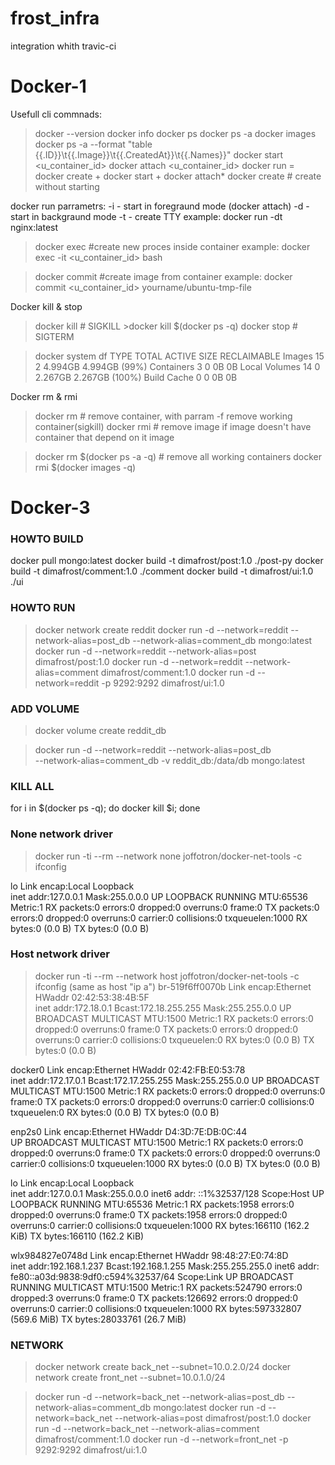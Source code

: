 # frost_infra
integration whith travic-ci

# Docker-1

Usefull cli commnads:

> docker --version
> docker info
>  docker ps
>  docker ps -a
>  docker images
>  docker ps -a --format "table {{.ID}}\t{{.Image}}\t{{.CreatedAt}}\t{{.Names}}"
> docker start <u_container_id>
> docker attach <u_container_id>
docker run = docker create + docker start +
docker attach*
> docker create # create without starting

docker run parrametrs:
-i - start in foregraund mode (docker attach)
-d - start in backgraund mode
-t - create TTY
example: docker run -dt nginx:latest

> docker exec #create new proces inside container
example: docker exec -it <u_container_id> bash

> docker commit #create image from container
example: docker commit <u_container_id> yourname/ubuntu-tmp-file

Docker kill & stop

> docker kill # SIGKILL >docker kill $(docker ps -q)
> docker stop # SIGTERM

> docker system df
TYPE            TOTAL     ACTIVE    SIZE      RECLAIMABLE
Images          15        2         4.994GB   4.994GB (99%)
Containers      3         0         0B        0B
Local Volumes   14        0         2.267GB   2.267GB (100%)
Build Cache     0         0         0B        0B

Docker rm & rmi

> docker rm # remove container, with parram -f remove working container(sigkill)
> docker rmi # remove image if image doesn't have container that depend on it image

> docker rm $(docker ps -a -q) # remove all working containers
> docker rmi $(docker images -q)


# Docker-3

### HOWTO BUILD

docker pull mongo:latest
docker build -t dimafrost/post:1.0 ./post-py
docker build -t dimafrost/comment:1.0 ./comment
docker build -t dimafrost/ui:1.0 ./ui

### HOWTO RUN

> docker network create reddit
> docker run -d --network=reddit --network-alias=post_db --network-alias=comment_db mongo:latest
> docker run -d --network=reddit --network-alias=post dimafrost/post:1.0
> docker run -d --network=reddit --network-alias=comment dimafrost/comment:1.0
> docker run -d --network=reddit -p 9292:9292 dimafrost/ui:1.0

### ADD VOLUME

> docker volume create reddit_db

> docker run -d --network=reddit --network-alias=post_db \
--network-alias=comment_db -v reddit_db:/data/db mongo:latest

### KILL ALL

 for i in $(docker ps -q); do docker kill $i; done


### None network driver
> docker run -ti --rm --network none joffotron/docker-net-tools -c ifconfig

lo        Link encap:Local Loopback  
          inet addr:127.0.0.1  Mask:255.0.0.0
          UP LOOPBACK RUNNING  MTU:65536  Metric:1
          RX packets:0 errors:0 dropped:0 overruns:0 frame:0
          TX packets:0 errors:0 dropped:0 overruns:0 carrier:0
          collisions:0 txqueuelen:1000 
          RX bytes:0 (0.0 B)  TX bytes:0 (0.0 B)
### Host network driver
> docker run -ti --rm --network host joffotron/docker-net-tools -c ifconfig
(same as host "ip a")
br-519f6ff0070b Link encap:Ethernet  HWaddr 02:42:53:38:4B:5F  
          inet addr:172.18.0.1  Bcast:172.18.255.255  Mask:255.255.0.0
          UP BROADCAST MULTICAST  MTU:1500  Metric:1
          RX packets:0 errors:0 dropped:0 overruns:0 frame:0
          TX packets:0 errors:0 dropped:0 overruns:0 carrier:0
          collisions:0 txqueuelen:0 
          RX bytes:0 (0.0 B)  TX bytes:0 (0.0 B)

docker0   Link encap:Ethernet  HWaddr 02:42:FB:E0:53:78  
          inet addr:172.17.0.1  Bcast:172.17.255.255  Mask:255.255.0.0
          UP BROADCAST MULTICAST  MTU:1500  Metric:1
          RX packets:0 errors:0 dropped:0 overruns:0 frame:0
          TX packets:0 errors:0 dropped:0 overruns:0 carrier:0
          collisions:0 txqueuelen:0 
          RX bytes:0 (0.0 B)  TX bytes:0 (0.0 B)

enp2s0    Link encap:Ethernet  HWaddr D4:3D:7E:DB:0C:44  
          UP BROADCAST MULTICAST  MTU:1500  Metric:1
          RX packets:0 errors:0 dropped:0 overruns:0 frame:0
          TX packets:0 errors:0 dropped:0 overruns:0 carrier:0
          collisions:0 txqueuelen:1000 
          RX bytes:0 (0.0 B)  TX bytes:0 (0.0 B)

lo        Link encap:Local Loopback  
          inet addr:127.0.0.1  Mask:255.0.0.0
          inet6 addr: ::1%32537/128 Scope:Host
          UP LOOPBACK RUNNING  MTU:65536  Metric:1
          RX packets:1958 errors:0 dropped:0 overruns:0 frame:0
          TX packets:1958 errors:0 dropped:0 overruns:0 carrier:0
          collisions:0 txqueuelen:1000 
          RX bytes:166110 (162.2 KiB)  TX bytes:166110 (162.2 KiB)

wlx984827e0748d Link encap:Ethernet  HWaddr 98:48:27:E0:74:8D  
          inet addr:192.168.1.237  Bcast:192.168.1.255  Mask:255.255.255.0
          inet6 addr: fe80::a03d:9838:9df0:c594%32537/64 Scope:Link
          UP BROADCAST RUNNING MULTICAST  MTU:1500  Metric:1
          RX packets:524790 errors:0 dropped:3 overruns:0 frame:0
          TX packets:126692 errors:0 dropped:0 overruns:0 carrier:0
          collisions:0 txqueuelen:1000 
          RX bytes:597332807 (569.6 MiB)  TX bytes:28033761 (26.7 MiB)

### NETWORK

> docker network create back_net --subnet=10.0.2.0/24
> docker network create front_net --subnet=10.0.1.0/24

> docker run -d --network=back_net --network-alias=post_db --network-alias=comment_db mongo:latest
> docker run -d --network=back_net --network-alias=post dimafrost/post:1.0
> docker run -d --network=back_net --network-alias=comment dimafrost/comment:1.0
> docker run -d --network=front_net -p 9292:9292 dimafrost/ui:1.0

